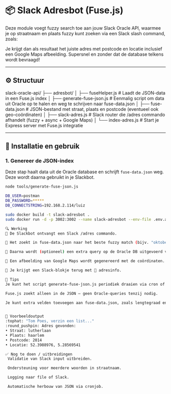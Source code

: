 # 📦 Slack Adresbot (Fuse.js)

Deze module voegt fuzzy search toe aan jouw Slack Oracle API, waarmee je op straatnaam en plaats fuzzy kunt zoeken via een Slack slash command, zoals:


Je krijgt dan als resultaat het juiste adres met postcode en locatie inclusief een Google Maps afbeelding. Supersnel en zonder dat de database telkens wordt bevraagd!

---

## ⚙️ Structuur

slack-oracle-api/
├── adresbot/
│ ├── fuseHelper.js # Laadt de JSON-data in een Fuse.js index
│ ├── generate-fuse-json.js # Eenmalig script om data uit Oracle op te halen en weg te schrijven naar fuse-data.json
│ ├── fuse-data.json # JSON-bestand met straat, plaats en postcode (eventueel ook geo-coördinaten)
│ ├── slack-adres.js # Slack router die /adres commando afhandelt (fuzzy + async + Google Maps)
│ └── index-adres.js # Start je Express server met Fuse.js integratie


---

## 🚀 Installatie en gebruik

### 1. Genereer de JSON-index
Deze stap haalt data uit de Oracle database en schrijft `fuse-data.json` weg. Deze wordt daarna gebruikt in je Slackbot.

```bash
node tools/generate-fuse-json.js

DB_USER=postman
DB_PASSWORD=*****
DB_CONNECTSTRING=192.168.2.114/luiz

sudo docker build -t slack-adresbot .
sudo docker run -d -p 3002:3002 --name slack-adresbot --env-file .env.adres slack-adresbot

🔍 Werking
🔹 De Slackbot ontvangt een Slack /adres commando.

🔹 Het zoekt in fuse-data.json naar het beste fuzzy match (bijv. "oktoberstr almere").

🔹 Daarna wordt (optioneel) een extra query op de Oracle DB uitgevoerd voor de coördinaten.

🔹 Een afbeelding van Google Maps wordt gegenereerd met de coördinaten.

🔹 Je krijgt een Slack-blokje terug met 📍 adresinfo.

🧠 Tips
Je kunt het script generate-fuse-json.js periodiek draaien via cron of handmatig na updates in de database.

Fuse.js zoekt alleen in de JSON – geen Oracle-queries tenzij nodig.

Je kunt extra velden toevoegen aan fuse-data.json, zoals lengtegraad en breedtegraad.


📎 Voorbeeldoutput
:tophat: "Tom Poes, verzin een list..."
:round_pushpin: Adres gevonden:
• Straat: lutherlaan
• Plaats: haarlem
• Postcode: 2014
• Locatie: 52.3988976, 5.28569541

✅ Nog te doen / uitbreidingen
 Validatie van Slack input uitbreiden.

 Ondersteuning voor meerdere woorden in straatnaam.

 Logging naar file of Slack.

 Automatische herbouw van JSON via cronjob.


